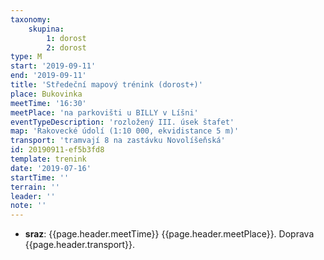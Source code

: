 ```yaml
---
taxonomy:
    skupina:
        1: dorost
        2: dorost
type: M
start: '2019-09-11'
end: '2019-09-11'
title: 'Středeční mapový trénink (dorost+)'
place: Bukovinka
meetTime: '16:30'
meetPlace: 'na parkovišti u BILLY v Líšni'
eventTypeDescription: 'rozložený III. úsek štafet'
map: 'Rakovecké údolí (1:10 000, ekvidistance 5 m)'
transport: 'tramvají 8 na zastávku Novolíšeňská'
id: 20190911-ef5b3fd8
template: trenink
date: '2019-07-16'
startTime: ''
terrain: ''
leader: ''
note: ''
---
```

* **sraz**: {{page.header.meetTime}} {{page.header.meetPlace}}. Doprava {{page.header.transport}}.
